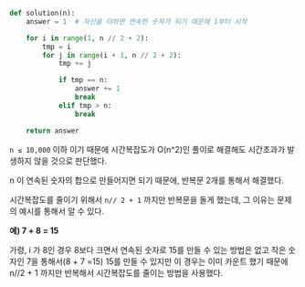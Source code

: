 ```py
def solution(n):
    answer = 1  # 자신을 더하면 연속한 숫자가 되기 때문에 1부터 시작

    for i in range(1, n // 2 + 2):
        tmp = i
        for j in range(i + 1, n // 2 + 2):
            tmp += j

            if tmp == n:
                answer += 1
                break
            elif tmp > n:
                break

    return answer
```

`n ≤ 10,000` 이하 이기 때문에 시간복잡도가 O(n^2)인 풀이로 해결해도 시간초과가 발생하지 않을 것으로 판단했다.

n 이 연속된 숫자의 합으로 만들어지면 되기 때문에, 반복문 2개를 통해서 해결했다.

시간복잡도를 줄이기 위해서 `n// 2 + 1` 까지만 반복문을 돌게 했는데, 그 이유는 문제의 예시를 통해서 알 수 있다.

**예) 7 + 8 = 15**

가령, i 가 8인 경우 8보다 크면서 연속된 숫자로 15를 만들 수 있는 방법은 없고 작은 숫자인 7을 통해서(8 + 7 =15) 15를 만들 수 있지만 이 경우는 이미 카운트 했기 때문에 n//2 + 1 까지만 반복해서 시간복잡도를 줄이는 방법을 사용했다.
